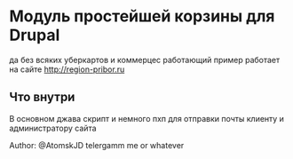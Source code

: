 # Модуль простейшей корзины для Drupal
да без всяких уберкартов и коммерцес
работающий пример работает на сайте http://region-pribor.ru

## Что внутри
В основном джава скрипт и немного пхп для отправки почты клиенту и администратору сайта

Author: @AtomskJD
telergamm me or whatever